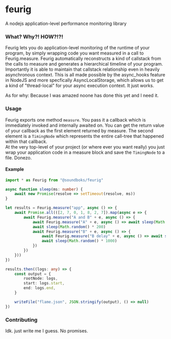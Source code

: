 # feurig
A nodejs application-level performance monitoring library

### What? Why?! HOW?!?!

Feurig lets you do application-level monitoring of the runtime of your program, by simply wrapping code you want measured in a call to Feurig.measure. Feurig automatically reconstructs a kind of callstack from the calls to measure and generates a hierarchical timeline of your program. Importantly it is able to maintain that callstack relationship even in heavily asynchronous context. This is all made possible by the async_hooks feature in NodeJS and more specfically AsyncLocalStorage, which allows us to get a kind of "thread-local" for your async execution context. It just works.  

As for why: Because I was amazed noone has done this yet and I need it.

### Usage

Feurig exports one method `measure`. You pass it a callback which is immediately invoked and internally awaited on. You can get the return value of your callback as the first element returned by measure. The second element is a `TimingNode` which represents the entire call-tree that happened within that callback.  
At the very top-level of your project (or where ever you want really) you just wrap your application code in a measure block and save the `TimingNode` to a file. Donezo.

#### Example
```ts
import * as Feurig from "@soundboks/feurig"

async function sleep(ms: number) {
    await new Promise(resolve => setTimeout(resolve, ms))
}

let results = Feurig.measure("app", async () => {
    await Promise.all(([2, 7, 0, 1, 8, 2, 7]).map(async e => {
        await Feurig.measure("A and B" + e, async () => {
            await Feurig.measure("A" + e, async () => await sleep(Math.random() * 1000))
            await sleep(Math.random() * 200)
            await Feurig.measure("B" + e, async () => {
                await Feurig.measure("B delay" + e, async () => await sleep(50))
                await sleep(Math.random() * 1000)
            })
        })
    }))
})

results.then((logs: any) => {
    const output = {
        rootNode: logs,
        start: logs.start,
        end: logs.end,
    }

    writeFile("flame.json", JSON.stringify(output), () => null)
})
```

### Contributing
Idk. just write me I guess. No promises.
